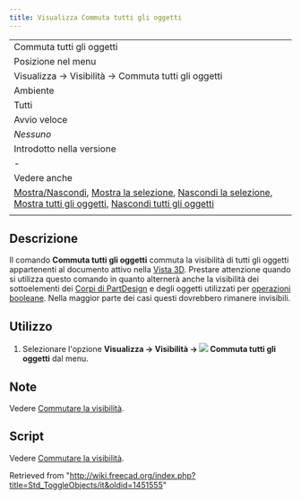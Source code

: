 ```yaml
---
title: Visualizza Commuta tutti gli oggetti
---
```


|                                                                                                                                                                                                                                                                                                                                                                 |
| --------------------------------------------------------------------------------------------------------------------------------------------------------------------------------------------------------------------------------------------------------------------------------------------------------------------------------------------------------------- |
| Commuta tutti gli oggetti                                                                                                                                                                                                                                                                                                                                       |
| Posizione nel menu                                                                                                                                                                                                                                                                                                                                              |
| Visualizza → Visibilità → Commuta tutti gli oggetti                                                                                                                                                                                                                                                                                                             |
| Ambiente                                                                                                                                                                                                                                                                                                                                                        |
| Tutti                                                                                                                                                                                                                                                                                                                                                           |
| Avvio veloce                                                                                                                                                                                                                                                                                                                                                    |
| _Nessuno_                                                                                                                                                                                                                                                                                                                                                       |
| Introdotto nella versione                                                                                                                                                                                                                                                                                                                                       |
| -                                                                                                                                                                                                                                                                                                                                                               |
| Vedere anche                                                                                                                                                                                                                                                                                                                                                    |
| [Mostra/Nascondi](/Std_ToggleVisibility/it "Std ToggleVisibility/it"), [Mostra la selezione](/Std_ShowSelection/it "Std ShowSelection/it"), [Nascondi la selezione](/Std_HideSelection/it "Std HideSelection/it"), [Mostra tutti gli oggetti](/Std_ShowObjects/it "Std ShowObjects/it"), [Nascondi tutti gli oggetti](/Std_HideObjects/it "Std HideObjects/it") |
|                                                                                                                                                                                                                                                                                                                                                                 |

## Descrizione

Il comando **Commuta tutti gli oggetti** commuta la visibilità di tutti gli oggetti appartenenti al documento attivo nella [Vista 3D](/3D_view/it "3D view/it"). Prestare attenzione quando si utilizza questo comando in quanto alternerà anche la visibilità dei sottoelementi dei [Corpi di PartDesign](/PartDesign_Body/it "PartDesign Body/it") e degli oggetti utilizzati per [operazioni booleane](/Part_Boolean/it "Part Boolean/it"). Nella maggior parte dei casi questi dovrebbero rimanere invisibili.

## Utilizzo

1. Selezionare l'opzione **Visualizza → Visibilità → ![](/images/Std_ToggleObjects.svg) Commuta tutti gli oggetti** dal menu.

## Note

Vedere [Commutare la visibilità](/Std_ToggleVisibility/it#Note "Std ToggleVisibility/it").

## Script

Vedere [Commutare la visibilità](/Std_ToggleVisibility/it#Script "Std ToggleVisibility/it").

Retrieved from "<http://wiki.freecad.org/index.php?title=Std_ToggleObjects/it&oldid=1451555>"
